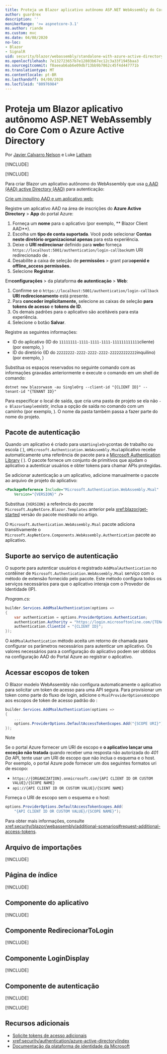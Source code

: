 ```yaml
---
title: Proteja um Blazor aplicativo autônomo ASP.NET WebAssembly do Core Com o Azure Active Directory
author: guardrex
description: ''
monikerRange: '>= aspnetcore-3.1'
ms.author: riande
ms.custom: mvc
ms.date: 04/08/2020
no-loc:
- Blazor
- SignalR
uid: security/blazor/webassembly/standalone-with-azure-active-directory
ms.openlocfilehash: 7e132723657b7e12803b67ec12c3a33f1945baa3
ms.sourcegitcommit: f0aeeab6ab6e09db713bb9b7862c45f4d447771b
ms.translationtype: MT
ms.contentlocale: pt-BR
ms.lasthandoff: 04/08/2020
ms.locfileid: "80976984"
---
```

# <a name="secure-an-aspnet-core-opno-locblazor-webassembly-standalone-app-with-azure-active-directory"></a>Proteja um Blazor aplicativo autônomo ASP.NET WebAssembly do Core Com o Azure Active Directory

Por [Javier Calvarro Nelson](https://github.com/javiercn) e Luke [Latham](https://github.com/guardrex)

[!INCLUDE[](~/includes/blazorwasm-preview-notice.md)]

[!INCLUDE[](~/includes/blazorwasm-3.2-template-article-notice.md)]

Para criar Blazor um aplicativo autônomo do WebAssembly que usa [o AAD (AAD) active Directory (AAD)](https://azure.microsoft.com/services/active-directory/) para autenticação:

[Crie um inquilino AAD e um aplicativo web:](/azure/active-directory/develop/v2-overview)

Registre um aplicativo AAD na área de inscrições do **Azure Active Directory** > **App** do portal Azure:

1. Forneça um **nome** para o aplicativo (por exemplo, ** Blazor Client AAD**).
1. Escolha um **tipo de conta suportada**. Você pode selecionar **Contas neste diretório organizacional apenas** para esta experiência.
1. Deixe o **URI redirecionar** definido para **web**e forneça `https://localhost:5001/authentication/login-callback`um URI redirecionado de .
1. Desabilite a caixa de seleção de **permissões** > grant para**openid e offline_access permissões.**
1. Selecione **Registrar**.

Em**configurações** > da plataforma **de autenticação** > **Web**:

1. Confirme se o `https://localhost:5001/authentication/login-callback` **URI redirecionamento** está presente.
1. Para **conceder implicitamente,** selecione as caixas de seleção **para tokens de acesso** e **tokens de ID**.
1. Os demais padrões para o aplicativo são aceitáveis para esta experiência.
1. Selecione o botão **Salvar**.

Registre as seguintes informações:

* ID do aplicativo (ID do `11111111-1111-1111-1111-111111111111`cliente) (por exemplo, )
* ID do diretório (ID do `22222222-2222-2222-2222-222222222222`inquilino) (por exemplo, )

Substitua os espaços reservados no seguinte comando com as informações gravadas anteriormente e execute o comando em um shell de comando:

```dotnetcli
dotnet new blazorwasm -au SingleOrg --client-id "{CLIENT ID}" --tenant-id "{TENANT ID}"
```

Para especificar o local de saída, que cria uma pasta de projeto se ela não `-o BlazorSample`existir, inclua a opção de saída no comando com um caminho (por exemplo, ). O nome da pasta também passa a fazer parte do nome do projeto.

## <a name="authentication-package"></a>Pacote de autenticação

Quando um aplicativo é criado para usar`SingleOrg`contas de trabalho ou escola ( ), o`Microsoft.Authentication.WebAssembly.Msal`aplicativo recebe automaticamente uma referência de pacote para a [Microsoft Authentication Library](/azure/active-directory/develop/msal-overview) ( ). O pacote fornece um conjunto de primitivos que ajudam o aplicativo a autenticar usuários e obter tokens para chamar APIs protegidas.

Se adicionar autenticação a um aplicativo, adicione manualmente o pacote ao arquivo de projeto do aplicativo:

```xml
<PackageReference Include="Microsoft.Authentication.WebAssembly.Msal" 
    Version="{VERSION}" />
```

Substitua `{VERSION}` a referência do pacote `Microsoft.AspNetCore.Blazor.Templates` anterior pela <xref:blazor/get-started> versão do pacote mostrado no artigo.

O `Microsoft.Authentication.WebAssembly.Msal` pacote adiciona transitivamente o `Microsoft.AspNetCore.Components.WebAssembly.Authentication` pacote ao aplicativo.

## <a name="authentication-service-support"></a>Suporte ao serviço de autenticação

O suporte para autenticar usuários é registrado `AddMsalAuthentication` no contêiner de `Microsoft.Authentication.WebAssembly.Msal` serviço com o método de extensão fornecido pelo pacote. Este método configura todos os serviços necessários para que o aplicativo interaja com o Provedor de Identidade (IP).

*Program.cs:*

```csharp
builder.Services.AddMsalAuthentication(options =>
{
    var authentication = options.ProviderOptions.Authentication;
    authentication.Authority = "https://login.microsoftonline.com/{TENANT ID}";
    authentication.ClientId = "{CLIENT ID}";
});
```

O `AddMsalAuthentication` método aceita um retorno de chamada para configurar os parâmetros necessários para autenticar um aplicativo. Os valores necessários para a configuração do aplicativo podem ser obtidos na configuração AAD do Portal Azure ao registrar o aplicativo.

## <a name="access-token-scopes"></a>Acessar escopos de token

O Blazor modelo WebAssembly não configura automaticamente o aplicativo para solicitar um token de acesso para uma API segura. Para provisionar um token como parte do fluxo de login, adicione o `MsalProviderOptions`escopo aos escopos de token de acesso padrão do :

```csharp
builder.Services.AddMsalAuthentication(options =>
{
    ...
    options.ProviderOptions.DefaultAccessTokenScopes.Add("{SCOPE URI}");
});
```

> [!NOTE]
> Se o portal Azure fornecer um URI de escopo e **o aplicativo lançar uma exceção não tratada** quando receber uma resposta não autorizada do *401 Da* API, tente usar um URI de escopo que não inclua o esquema e o host. Por exemplo, o portal Azure pode fornecer um dos seguintes formatos uri de escopo:
>
> * `https://{ORGANIZATION}.onmicrosoft.com/{API CLIENT ID OR CUSTOM VALUE}/{SCOPE NAME}`
> * `api://{API CLIENT ID OR CUSTOM VALUE}/{SCOPE NAME}`
>
> Forneça o URI de escopo sem o esquema e o host:
>
> ```csharp
> options.ProviderOptions.DefaultAccessTokenScopes.Add(
>     "{API CLIENT ID OR CUSTOM VALUE}/{SCOPE NAME}");
> ```

Para obter mais informações, consulte <xref:security/blazor/webassembly/additional-scenarios#request-additional-access-tokens>.

## <a name="imports-file"></a>Arquivo de importações

[!INCLUDE[](~/includes/blazor-security/imports-file-standalone.md)]

## <a name="index-page"></a>Página de índice

[!INCLUDE[](~/includes/blazor-security/index-page-msal.md)]

## <a name="app-component"></a>Componente do aplicativo

[!INCLUDE[](~/includes/blazor-security/app-component.md)]

## <a name="redirecttologin-component"></a>Componente RedirecionarToLogin

[!INCLUDE[](~/includes/blazor-security/redirecttologin-component.md)]

## <a name="logindisplay-component"></a>Componente LoginDisplay

[!INCLUDE[](~/includes/blazor-security/logindisplay-component.md)]

## <a name="authentication-component"></a>Componente de autenticação

[!INCLUDE[](~/includes/blazor-security/authentication-component.md)]

[!INCLUDE[](~/includes/blazor-security/troubleshoot.md)]

## <a name="additional-resources"></a>Recursos adicionais

* [Solicite tokens de acesso adicionais](xref:security/blazor/webassembly/additional-scenarios#request-additional-access-tokens)
* <xref:security/authentication/azure-active-directory/index>
* [Documentação da plataforma de identidade da Microsoft](/azure/active-directory/develop/)
